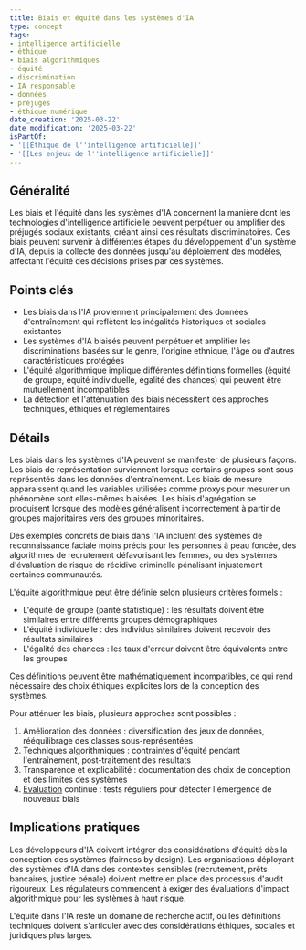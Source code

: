 ```yaml
---
title: Biais et équité dans les systèmes d'IA
type: concept
tags:
- intelligence artificielle
- éthique
- biais algorithmiques
- équité
- discrimination
- IA responsable
- données
- préjugés
- éthique numérique
date_creation: '2025-03-22'
date_modification: '2025-03-22'
isPartOf:
- '[[Éthique de l''intelligence artificielle]]'
- '[[Les enjeux de l''intelligence artificielle]]'
---
```

## Généralité

Les biais et l'équité dans les systèmes d'IA concernent la manière dont les technologies d'intelligence artificielle peuvent perpétuer ou amplifier des préjugés sociaux existants, créant ainsi des résultats discriminatoires. Ces biais peuvent survenir à différentes étapes du développement d'un système d'IA, depuis la collecte des données jusqu'au déploiement des modèles, affectant l'équité des décisions prises par ces systèmes.

## Points clés

- Les biais dans l'IA proviennent principalement des données d'entraînement qui reflètent les inégalités historiques et sociales existantes
- Les systèmes d'IA biaisés peuvent perpétuer et amplifier les discriminations basées sur le genre, l'origine ethnique, l'âge ou d'autres caractéristiques protégées
- L'équité algorithmique implique différentes définitions formelles (équité de groupe, équité individuelle, égalité des chances) qui peuvent être mutuellement incompatibles
- La détection et l'atténuation des biais nécessitent des approches techniques, éthiques et réglementaires

## Détails

Les biais dans les systèmes d'IA peuvent se manifester de plusieurs façons. Les biais de représentation surviennent lorsque certains groupes sont sous-représentés dans les données d'entraînement. Les biais de mesure apparaissent quand les variables utilisées comme proxys pour mesurer un phénomène sont elles-mêmes biaisées. Les biais d'agrégation se produisent lorsque des modèles généralisent incorrectement à partir de groupes majoritaires vers des groupes minoritaires.

Des exemples concrets de biais dans l'IA incluent des systèmes de reconnaissance faciale moins précis pour les personnes à peau foncée, des algorithmes de recrutement défavorisant les femmes, ou des systèmes d'évaluation de risque de récidive criminelle pénalisant injustement certaines communautés.

L'équité algorithmique peut être définie selon plusieurs critères formels :
- L'équité de groupe (parité statistique) : les résultats doivent être similaires entre différents groupes démographiques
- L'équité individuelle : des individus similaires doivent recevoir des résultats similaires
- L'égalité des chances : les taux d'erreur doivent être équivalents entre les groupes

Ces définitions peuvent être mathématiquement incompatibles, ce qui rend nécessaire des choix éthiques explicites lors de la conception des systèmes.

Pour atténuer les biais, plusieurs approches sont possibles :
1. Amélioration des données : diversification des jeux de données, rééquilibrage des classes sous-représentées
2. Techniques algorithmiques : contraintes d'équité pendant l'entraînement, post-traitement des résultats
3. Transparence et explicabilité : documentation des choix de conception et des limites des systèmes
4. [Évaluation](https://fr.wikipedia.org/wiki/Évaluation) continue : tests réguliers pour détecter l'émergence de nouveaux biais

## Implications pratiques

Les développeurs d'IA doivent intégrer des considérations d'équité dès la conception des systèmes (fairness by design). Les organisations déployant des systèmes d'IA dans des contextes sensibles (recrutement, prêts bancaires, justice pénale) doivent mettre en place des processus d'audit rigoureux. Les régulateurs commencent à exiger des évaluations d'impact algorithmique pour les systèmes à haut risque.

L'équité dans l'IA reste un domaine de recherche actif, où les définitions techniques doivent s'articuler avec des considérations éthiques, sociales et juridiques plus larges.